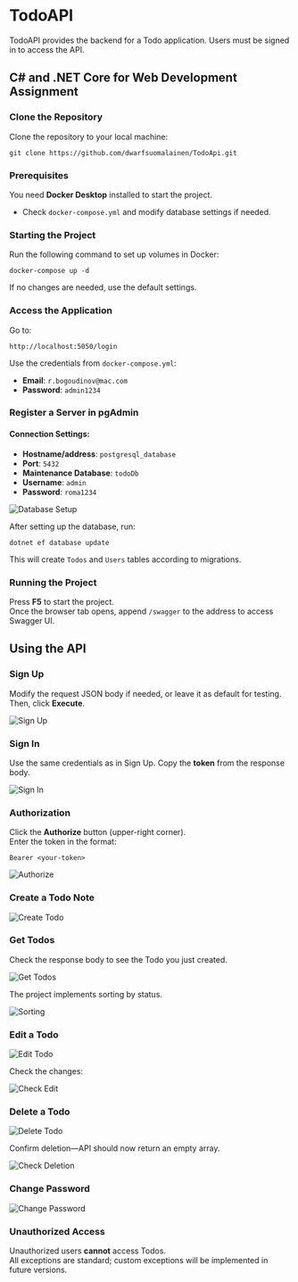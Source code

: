 # TodoAPI

TodoAPI provides the backend for a Todo application. Users must be signed in to access the API.

## C# and .NET Core for Web Development Assignment

### Clone the Repository

Clone the repository to your local machine:

```
git clone https://github.com/dwarfsuomalainen/TodoApi.git
```

### Prerequisites

You need **Docker Desktop** installed to start the project.

- Check `docker-compose.yml` and modify database settings if needed.

### Starting the Project

Run the following command to set up volumes in Docker:

```
docker-compose up -d
```

If no changes are needed, use the default settings.

### Access the Application

Go to:

```
http://localhost:5050/login
```

Use the credentials from `docker-compose.yml`:

- **Email**: `r.bogoudinov@mac.com`
- **Password**: `admin1234`

### Register a Server in pgAdmin

#### Connection Settings:

- **Hostname/address**: `postgresql_database`
- **Port**: `5432`
- **Maintenance Database**: `todoDb`
- **Username**: `admin`
- **Password**: `roma1234`

![Database Setup](https://user-images.githubusercontent.com/73884598/198894961-8b381127-dc21-4652-9022-163839d3da55.png)

After setting up the database, run:

```
dotnet ef database update
```

This will create `Todos` and `Users` tables according to migrations.

### Running the Project

Press **F5** to start the project.  
Once the browser tab opens, append `/swagger` to the address to access Swagger UI.

## Using the API

### Sign Up

Modify the request JSON body if needed, or leave it as default for testing. Then, click **Execute**.

![Sign Up](https://user-images.githubusercontent.com/73884598/198895972-87306eb3-ac84-4e5f-9ab6-3c7730832555.png)

### Sign In

Use the same credentials as in Sign Up. Copy the **token** from the response body.

![Sign In](https://user-images.githubusercontent.com/73884598/198896076-fbe11f44-f990-4cd0-b51e-22f2de1ed5fc.png)

### Authorization

Click the **Authorize** button (upper-right corner).  
Enter the token in the format:

```
Bearer <your-token>
```

![Authorize](https://user-images.githubusercontent.com/73884598/198896284-b8ffd1e4-e0b9-4971-bb57-f80beea376bd.png)

### Create a Todo Note

![Create Todo](https://user-images.githubusercontent.com/73884598/199000044-387d33a9-c687-40da-94d3-821672fbee5f.png)

### Get Todos

Check the response body to see the Todo you just created.

![Get Todos](https://user-images.githubusercontent.com/73884598/198897601-8ebdae4f-1c6a-425f-9076-a99892c39835.png)

The project implements sorting by status.

![Sorting](https://user-images.githubusercontent.com/73884598/198897733-5406e55a-a028-44c2-a7e2-41dced7a454b.png)

### Edit a Todo

![Edit Todo](https://user-images.githubusercontent.com/73884598/198899194-fd85269c-c351-41cc-8983-780f9223e172.png)

Check the changes:

![Check Edit](https://user-images.githubusercontent.com/73884598/198899246-0a37cf88-a4a6-49b4-8255-750a2d4e7c07.png)

### Delete a Todo

![Delete Todo](https://user-images.githubusercontent.com/73884598/198899360-afc890e4-769b-4566-a258-3697d31e0605.png)

Confirm deletion—API should now return an empty array.

![Check Deletion](https://user-images.githubusercontent.com/73884598/198899414-e67bfffb-1301-4e6b-b48f-f5c9373d3e10.png)

### Change Password

![Change Password](https://user-images.githubusercontent.com/73884598/198899130-1cc7f220-7f67-4dd8-a34a-b44a215752af.png)

### Unauthorized Access

Unauthorized users **cannot** access Todos.  
All exceptions are standard; custom exceptions will be implemented in future versions.
